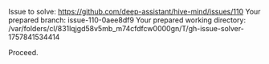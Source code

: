 Issue to solve: https://github.com/deep-assistant/hive-mind/issues/110
Your prepared branch: issue-110-0aee8df9
Your prepared working directory: /var/folders/cl/831lqjgd58v5mb_m74cfdfcw0000gn/T/gh-issue-solver-1757841534414

Proceed.